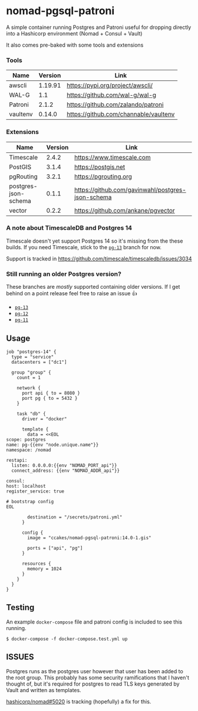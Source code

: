 # nomad-pgsql-patroni

A simple container running Postgres and Patroni useful for dropping directly into a Hashicorp environment (Nomad + Consul + Vault)

It also comes pre-baked with some tools and extensions

### Tools

| Name | Version | Link |
|--|--|--|
| awscli | 1.19.91 | https://pypi.org/project/awscli/ |
| WAL-G | 1.1 | https://github.com/wal-g/wal-g |
| Patroni | 2.1.2 | https://github.com/zalando/patroni |
| vaultenv | 0.14.0 | https://github.com/channable/vaultenv |

### Extensions

| Name | Version | Link |
|--|--|--|
| Timescale | 2.4.2 | https://www.timescale.com |
| PostGIS | 3.1.4 | https://postgis.net |
| pgRouting | 3.2.1 | https://pgrouting.org |
| postgres-json-schema | 0.1.1 | https://github.com/gavinwahl/postgres-json-schema |
| vector | 0.2.2 | https://github.com/ankane/pgvector |

### A note about TimescaleDB and Postgres 14

Timescale doesn't yet support Postgres 14 so it's missing from the these builds. If you need Timescale, stick to the [`pg-13`](https://github.com/ccakes/nomad-pgsql-patroni/tree/pg-13) branch for now.

Support is tracked in https://github.com/timescale/timescaledb/issues/3034

### Still running an older Postgres version?

These branches are *mostly* supported containing older versions. If I get behind on a point release feel free to raise an issue :thumbsup:

- [`pg-13`](https://github.com/ccakes/nomad-pgsql-patroni/tree/pg-13)
- [`pg-12`](https://github.com/ccakes/nomad-pgsql-patroni/tree/pg-12)
- [`pg-11`](https://github.com/ccakes/nomad-pgsql-patroni/tree/pg-11)

## Usage

```hcl
job "postgres-14" {
  type = "service"
  datacenters = ["dc1"]

  group "group" {
    count = 1

    network {
      port api { to = 8080 }
      port pg { to = 5432 }
    }

    task "db" {
      driver = "docker"

      template {
        data = <<EOL
scope: postgres
name: pg-{{env "node.unique.name"}}
namespace: /nomad

restapi:
  listen: 0.0.0.0:{{env "NOMAD_PORT_api"}}
  connect_address: {{env "NOMAD_ADDR_api"}}

consul:
host: localhost
register_service: true

# bootstrap config
EOL

        destination = "/secrets/patroni.yml"
      }

      config {
        image = "ccakes/nomad-pgsql-patroni:14.0-1.gis"

        ports = ["api", "pg"]
      }

      resources {
        memory = 1024
      }
    }
  }
}

```

## Testing

An example `docker-compose` file and patroni config is included to see this running.
```shell
$ docker-compose -f docker-compose.test.yml up
```

## ISSUES

Postgres runs as the postgres user however that user has been added to the root group. This probably has some security ramifications that I haven't thought of, but it's required for postgres to read TLS keys generated by Vault and written as templates.

[hashicorp/nomad#5020](https://github.com/hashicorp/nomad/issues/5020) is tracking (hopefully) a fix for this.
